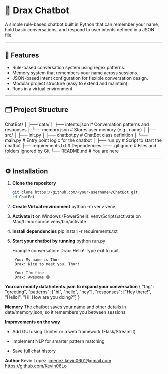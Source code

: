 # 💬 Drax Chatbot

A simple rule-based chatbot built in Python that can remember your name, hold basic conversations, and respond to user intents defined in a JSON file.

---

## 🚀 Features

- Rule-based conversation system using regex patterns.
- Memory system that remembers your name across sessions.
- JSON-based intent configuration for flexible conversation design.
- Modular project structure (easy to extend and maintain).
- Runs in a virtual environment.

---

## 🗂️ Project Structure

ChatBot/
│
├── data/
│ ├── intents.json # Conversation patterns and responses
│ └── memory.json # Stores user memory (e.g., name)
│
├── src/
│ ├── init.py
│ ├── chatbot.py # ChatBot class definition
│ └── main.py # Entry point logic for the chatbot
│
├── run.py # Script to start the chatbot
├── requirements.txt # Dependencies
├── .gitignore # Files and folders ignored by Git
└── README.md # You are here


---

## ⚙️ Installation

1. **Clone the repository**
   ```bash
   git clone https://github.com/<your-username>/ChatBot.git
   cd ChatBot

2. **Create Virtual environment**
    python -m venv venv

3. **Activate it**
    on Windows (PowerShell):
        venv\Scripts\activate
    on Mac/Linux
        source venv/bin/activate

4. **Install dependencies**
    pip install -r requirements.txt

5. **Start your chatbot by running**
    python run.py

    Example conversation:
        Drax: Hello! Type exit to quit.

        You: My name is Thor
        Drax: Nice to meet you, Thor!

        You: I'm fine
        Drax: Awesome 😄

**You can modify data/intents.json to expand your conversation**
{
  "tag": "greeting",
  "patterns": ["hi", "hello", "hey"],
  "responses": ["Hey there!", "Hello!", "Hi! How are you doing?"]
}

**Memory**
The chatbot saves your name and other details in data/memory.json, so it remembers you between sessions.

**Improvements on the way**
* Add GUI using Tkinter or a web framework (Flask/Streamlit)

* Implement NLP for smarter pattern matching

* Save full chat history

**Author**
Kevin Lopez
jimenez.kevin0601@gmail.com
https://github.com/Kevin06Lo
